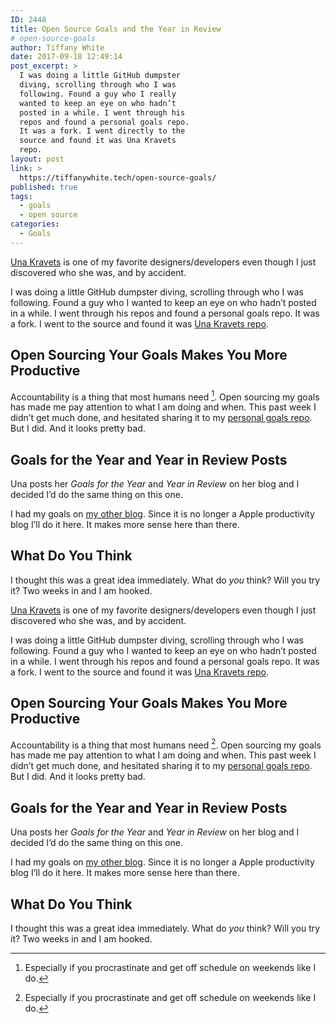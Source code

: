 ```yaml
---
ID: 2448
title: Open Source Goals and the Year in Review
# open-source-goals
author: Tiffany White
date: 2017-09-18 12:49:14
post_excerpt: >
  I was doing a little GitHub dumpster
  diving, scrolling through who I was
  following. Found a guy who I really
  wanted to keep an eye on who hadn’t
  posted in a while. I went through his
  repos and found a personal goals repo.
  It was a fork. I went directly to the
  source and found it was Una Kravets
  repo.
layout: post
link: >
  https://tiffanywhite.tech/open-source-goals/
published: true
tags:
  - goals
  - open source
categories:
  - Goals
---
```



[Una Kravets](https://twitter.com/una) is one of my favorite designers/developers even though I just discovered who she was, and by accident.

I was doing a little GitHub dumpster diving, scrolling through who I was following. Found a guy who I wanted to keep an eye on who hadn’t posted in a while. I went through his repos and found a personal goals repo. It was a fork. I went to the source and found it was <a href="https://github.com/una/personal-goals">Una Kravets repo</a>.

## Open Sourcing Your Goals Makes You More Productive

Accountability is a thing that most humans need [^1]. Open sourcing my goals has made me pay attention to what I am doing and when. This past week I didn’t get much done, and hesitated sharing it to my [personal goals repo](https://github.com/twhite96/personal-goals). But I did. And it looks pretty bad.

## Goals for the Year and Year in Review Posts

Una posts her *Goals for the Year* and *Year in Review* on her blog and I decided I’d do the same thing on this one.

I had my goals on [my other blog](https://thatmacnerd.com/blog/). Since it is no longer a Apple productivity blog I’ll do it here. It makes more sense here than there.

## What Do You Think

I thought this was a great idea immediately. What do *you* think? Will you try it? Two weeks in and I am hooked.




[Una Kravets](https://twitter.com/una) is one of my favorite designers/developers even though I just discovered who she was, and by accident.

I was doing a little GitHub dumpster diving, scrolling through who I was following. Found a guy who I wanted to keep an eye on who hadn’t posted in a while. I went through his repos and found a personal goals repo. It was a fork. I went to the source and found it was <a href="https://github.com/una/personal-goals">Una Kravets repo</a>.

## Open Sourcing Your Goals Makes You More Productive

Accountability is a thing that most humans need [^1]. Open sourcing my goals has made me pay attention to what I am doing and when. This past week I didn’t get much done, and hesitated sharing it to my [personal goals repo](https://github.com/twhite96/personal-goals). But I did. And it looks pretty bad.

## Goals for the Year and Year in Review Posts

Una posts her *Goals for the Year* and *Year in Review* on her blog and I decided I’d do the same thing on this one.

I had my goals on [my other blog](https://thatmacnerd.com/blog/). Since it is no longer a Apple productivity blog I’ll do it here. It makes more sense here than there.

## What Do You Think

I thought this was a great idea immediately. What do *you* think? Will you try it? Two weeks in and I am hooked.





[^1]: Especially if you procrastinate and get off schedule on weekends like I do.
